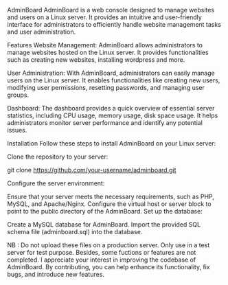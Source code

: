 AdminBoard
AdminBoard is a web console designed to manage websites and users on a Linux server. It provides an intuitive and user-friendly interface for administrators to efficiently handle website management tasks and user administration.

Features
Website Management: AdminBoard allows administrators to manage websites hosted on the Linux server. It provides functionalities such as creating new websites, installing wordpress and more.

User Administration: With AdminBoard, administrators can easily manage users on the Linux server. It enables functionalities like creating new users, modifying user permissions, resetting passwords, and managing user groups.

Dashboard: The dashboard provides a quick overview of essential server statistics, including CPU usage, memory usage, disk space usage. It helps administrators monitor server performance and identify any potential issues.

Installation
Follow these steps to install AdminBoard on your Linux server:

Clone the repository to your server:

git clone https://github.com/your-username/adminboard.git

Configure the server environment:

Ensure that your server meets the necessary requirements, such as PHP, MySQL, and Apache/Nginx.
Configure the virtual host or server block to point to the public directory of the AdminBoard.
Set up the database:

Create a MySQL database for AdminBoard.
Import the provided SQL schema file (adminboard.sql) into the database.

NB : Do not upload these files on a production server. Only use in a test server for test purpose. Besides, some fuctions or features are not completed. I appreciate your interest in improving the codebase of AdminBoard. By contributing, you can help enhance its functionality, fix bugs, and introduce new features.
